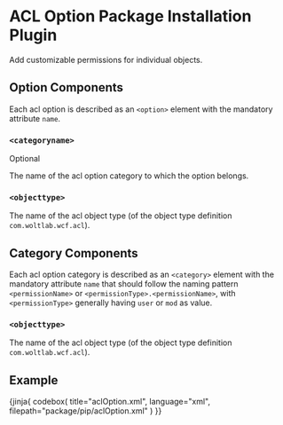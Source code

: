 # ACL Option Package Installation Plugin

Add customizable permissions for individual objects.

## Option Components

Each acl option is described as an `<option>` element with the mandatory attribute `name`.

### `<categoryname>`

<span class="label label-info">Optional</span>

The name of the acl option category to which the option belongs.

### `<objecttype>`

The name of the acl object type (of the object type definition `com.woltlab.wcf.acl`).


## Category Components

Each acl option category is described as an `<category>` element with the mandatory attribute `name`  that should follow the naming pattern `<permissionName>` or `<permissionType>.<permissionName>`, with `<permissionType>` generally having `user` or `mod` as value.

### `<objecttype>`

The name of the acl object type (of the object type definition `com.woltlab.wcf.acl`).


## Example

{jinja{ codebox(
  title="aclOption.xml",
  language="xml",
  filepath="package/pip/aclOption.xml"
) }}
